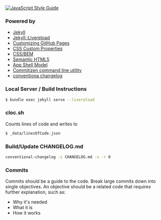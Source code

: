 [![JavaScript Style Guide](https://img.shields.io/badge/code_style-standard-brightgreen.svg)](https://standardjs.com)

### Powered by
- [Jekyll](http://jekyllrb.com)
- [Jekyll::Livereload](https://github.com/RobertDeRose/jekyll-livereload)
- [Customizing GitHub Pages](https://help.github.com/categories/customizing-github-pages/)
- [CSS Custom Properties](https://www.smashingmagazine.com/2017/04/start-using-css-custom-properties/)
- [CSS/BEM](https://en.bem.info/methodology/quick-start/)
- [Semantic HTML5](http://www.hongkiat.com/blog/html-5-semantics/)
- [App Shell Model](https://developers.google.com/web/fundamentals/architecture/app-shell)
- [Commitizen command line utility](https://github.com/commitizen/cz-cli)
- [conventiona changelog](https://github.com/conventional-changelog/conventional-changelog)

### Local Server / Build Instructions
```bash
$ bundle exec jekyll serve --livereload
```

### cloc.sh
Counts lines of code and writes to
```bash
$ _data/linesOfCode.json
```

### Build/Update CHANGELOG.md
```bash
conventional-changelog -i CHANGELOG.md -s -r 0
```

### Commits
Commits should be a guide to the code.
Break large commits down into single objectives.
An objective should be a related code that requires further explanation, such as:
- Why it's needed
- What it is
- How it works
